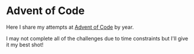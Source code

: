 # Advent of Code

Here I share my attempts at [Advent of Code](https://adventofcode.com/) by year.

I may not complete all of the challenges due to time constraints but I'll give it my best shot!
